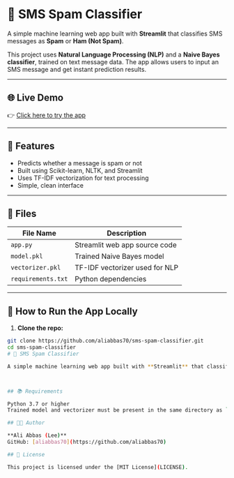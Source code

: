 # 📱 SMS Spam Classifier

A simple machine learning web app built with **Streamlit** that classifies SMS messages as **Spam** or **Ham (Not Spam)**.

This project uses **Natural Language Processing (NLP)** and a **Naive Bayes classifier**, trained on text message data. The app allows users to input an SMS message and get instant prediction results.

---

## 🌐 Live Demo

👉 [Click here to try the app](https://huggingface.co/spaces/aliabbas70/SMS-SPAM-CLASSIFIER)

---

## 🧠 Features

- Predicts whether a message is spam or not
- Built using Scikit-learn, NLTK, and Streamlit
- Uses TF-IDF vectorization for text processing
- Simple, clean interface

---

## 📁 Files

| File Name       | Description                        |
|----------------|------------------------------------|
| `app.py`        | Streamlit web app source code      |
| `model.pkl`     | Trained Naive Bayes model          |
| `vectorizer.pkl`| TF-IDF vectorizer used for NLP     |
| `requirements.txt` | Python dependencies              |

---

## 🚀 How to Run the App Locally

1. **Clone the repo:**

```bash
git clone https://github.com/aliabbas70/sms-spam-classifier.git
cd sms-spam-classifier
# 📱 SMS Spam Classifier

A simple machine learning web app built with **Streamlit** that classifies SMS messages as **Spam** or **Ham (Not Spam)**.



## 📚 Requirements

Python 3.7 or higher  
Trained model and vectorizer must be present in the same directory as `app.py`.

## 🧑‍💻 Author

**Ali Abbas (Lee)**  
GitHub: [aliabbas70](https://github.com/aliabbas70)

## 📜 License

This project is licensed under the [MIT License](LICENSE).
